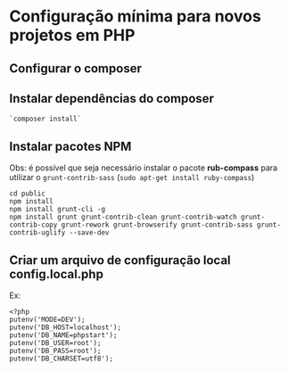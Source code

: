 # Configuração mínima para novos projetos em PHP

## Configurar o composer


## Instalar dependências do composer
	`composer install`

## Instalar pacotes NPM
Obs: é possível que seja necessário instalar o pacote **rub-compass** para utilizar o `grunt-contrib-sass` (`sudo apt-get install ruby-compass`)
```
cd public
npm install
npm install grunt-cli -g
npm install grunt grunt-contrib-clean grunt-contrib-watch grunt-contrib-copy grunt-rework grunt-browserify grunt-contrib-sass grunt-contrib-uglify --save-dev
```

## Criar um arquivo de configuração local **config.local.php**
Ex:
```.php
<?php
putenv('MODE=DEV');
putenv('DB_HOST=localhost');
putenv('DB_NAME=phpstart');
putenv('DB_USER=root');
putenv('DB_PASS=root');
putenv('DB_CHARSET=utf8');
```
